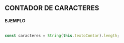 ## CONTADOR DE CARACTERES


#### EJEMPLO

```javascript

const caracteres = String(this.textoContar).length;

```
